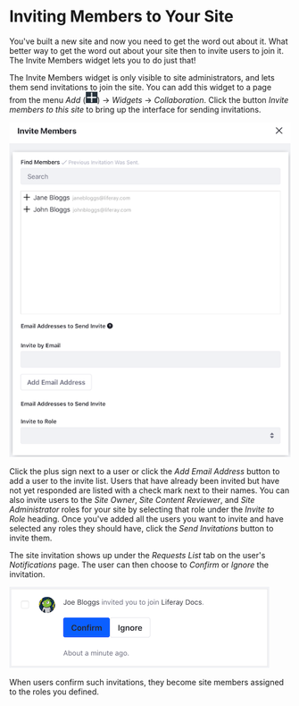 # Inviting Members to Your Site [](id=inviting-members-to-your-site)

You've built a new site and now you need to get the word out about it. What 
better way to get the word out about your site then to invite users to join it. 
The Invite Members widget lets you to do just that!

The Invite Members widget is only visible to site administrators, and lets them 
send invitations to join the site. You can add this widget to a page from the 
menu *Add* 
(![Add](../../../images/icon-add-app.png)) 
&rarr; *Widgets* &rarr; *Collaboration*. Click the button 
*Invite members to this site* to bring up the interface for sending invitations. 

![Figure 1: You can invite users by clicking the add sign next to the user's name.](../../../images/invite-members-dialog.png)

Click the plus sign next to a user or click the *Add Email Address* button to 
add a user to the invite list. Users that have already been invited but have not 
yet responded are listed with a check mark next to their names. You can also
invite users to the *Site Owner*, *Site Content Reviewer*, and 
*Site Administrator* roles for your site by selecting that role under the 
*Invite to Role* heading. Once you've added all the users you want to invite and 
have selected any roles they should have, click the *Send Invitations* button to 
invite them.

The site invitation shows up under the *Requests List* tab on the user's 
*Notifications* page. The user can then choose to *Confirm* or *Ignore* the 
invitation.

![Figure 2: You can confirm or ignore the invitation.](../../../images/invite-members-confirm.png)

When users confirm such invitations, they become site members assigned to the 
roles you defined. 
